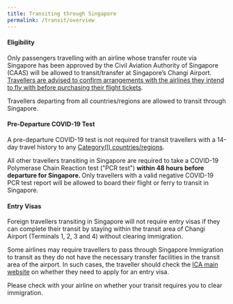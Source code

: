 ```yaml
---
title: Transiting through Singapore
permalink: /transit/overview
---
```

#### Eligibility

Only passengers travelling with an airline whose transfer route via Singapore has been approved by the Civil Aviation Authority of Singapore (CAAS) will be allowed to transit/transfer at Singapore’s Changi Airport. <u>Travellers are advised to confirm arrangements with the airlines they intend to fly with before purchasing their flight tickets</u>. 

Travellers departing from all countries/regions are allowed to transit through Singapore.


<div id="PDT"></div>

#### Pre-Departure COVID-19 Test

A pre-departure COVID-19 test is not required for transit travellers  with a 14-day travel history to any <a href="/shn-and-swab-summary#table" target="_blank">Category(I) countries/regions</a>.

All other travellers transiting in Singapore are required to take a COVID-19 Polymerase Chain Reaction test ("PCR test") <b>within 48 hours before departure for Singapore. </b> Only travellers with a valid negative COVID-19 PCR test report will be allowed to board their flight or ferry to transit in Singapore.

#### Entry Visas

Foreign travellers transiting in Singapore will not require entry visas if they can complete their transit by staying within the transit area of Changi Airport (Terminals 1, 2, 3 and 4) without clearing immigration.

Some airlines may require travellers to pass through Singapore Immigration to transit as they do not have the necessary transfer facilities in the transit area of the airport. In such cases, the traveller should check the  <a href="https://www.ica.gov.sg/enter-depart/entry_requirements/visa_requirements" target="_blank">ICA main website</a> on whether they need to apply for an entry visa.

Please check with your airline on whether your transit requires you to clear immigration.